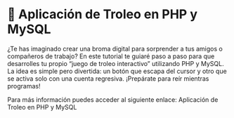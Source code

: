 # 🎯 Aplicación de Troleo en PHP y MySQL

¿Te has imaginado crear una broma digital para sorprender a tus amigos o compañeros de trabajo? En este tutorial te guiaré paso a paso para que desarrolles tu propio “juego de troleo interactivo” utilizando PHP y MySQL. La idea es simple pero divertida: un botón que escapa del cursor y otro que se activa solo con una cuenta regresiva. ¡Prepárate para reír mientras programas!

Para más información puedes acceder al siguiente enlace: <a href="https://configuroweb.com/aplicacion-de-toleo-en-php-y-mysql/" style="text-decoration:none">Aplicación de Troleo en PHP y MySQL</a>
